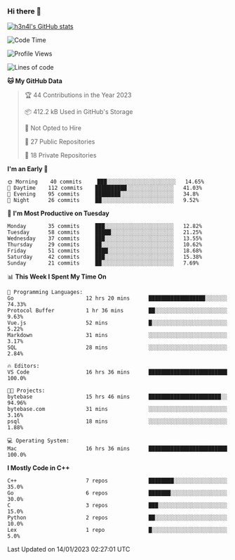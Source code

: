 ### Hi there 👋

[![h3n4l's GitHub stats](https://github-readme-stats.vercel.app/api?username=h3n4l&count_private=true&show_icons=true&theme=radical)](https://github.com/h3n4l/github-readme-stats)

<!--START_SECTION:waka-->
![Code Time](http://img.shields.io/badge/Code%20Time-885%20hrs-blue)

![Profile Views](http://img.shields.io/badge/Profile%20Views-0-blue)

![Lines of code](https://img.shields.io/badge/From%20Hello%20World%20I%27ve%20Written-44%20Thousand%20lines%20of%20code-blue)

**🐱 My GitHub Data** 

> 🏆 44 Contributions in the Year 2023
 > 
> 📦 412.2 kB Used in GitHub's Storage 
 > 
> 🚫 Not Opted to Hire
 > 
> 📜 27 Public Repositories 
 > 
> 🔑 18 Private Repositories  
 > 
**I'm an Early 🐤** 

```text
🌞 Morning    40 commits     ███░░░░░░░░░░░░░░░░░░░░░░   14.65% 
🌆 Daytime    112 commits    ██████████░░░░░░░░░░░░░░░   41.03% 
🌃 Evening    95 commits     ████████░░░░░░░░░░░░░░░░░   34.8% 
🌙 Night      26 commits     ██░░░░░░░░░░░░░░░░░░░░░░░   9.52%

```
📅 **I'm Most Productive on Tuesday** 

```text
Monday       35 commits     ███░░░░░░░░░░░░░░░░░░░░░░   12.82% 
Tuesday      58 commits     █████░░░░░░░░░░░░░░░░░░░░   21.25% 
Wednesday    37 commits     ███░░░░░░░░░░░░░░░░░░░░░░   13.55% 
Thursday     29 commits     ██░░░░░░░░░░░░░░░░░░░░░░░   10.62% 
Friday       51 commits     ████░░░░░░░░░░░░░░░░░░░░░   18.68% 
Saturday     42 commits     ███░░░░░░░░░░░░░░░░░░░░░░   15.38% 
Sunday       21 commits     ██░░░░░░░░░░░░░░░░░░░░░░░   7.69%

```


📊 **This Week I Spent My Time On** 

```text
💬 Programming Languages: 
Go                       12 hrs 20 mins      ██████████████████░░░░░░░   74.33% 
Protocol Buffer          1 hr 36 mins        ██░░░░░░░░░░░░░░░░░░░░░░░   9.63% 
Vue.js                   52 mins             █░░░░░░░░░░░░░░░░░░░░░░░░   5.22% 
Markdown                 31 mins             ░░░░░░░░░░░░░░░░░░░░░░░░░   3.17% 
SQL                      28 mins             ░░░░░░░░░░░░░░░░░░░░░░░░░   2.84%

🔥 Editors: 
VS Code                  16 hrs 36 mins      █████████████████████████   100.0%

🐱‍💻 Projects: 
bytebase                 15 hrs 46 mins      ███████████████████████░░   94.96% 
bytebase.com             31 mins             ░░░░░░░░░░░░░░░░░░░░░░░░░   3.16% 
psql                     18 mins             ░░░░░░░░░░░░░░░░░░░░░░░░░   1.88%

💻 Operating System: 
Mac                      16 hrs 36 mins      █████████████████████████   100.0%

```

**I Mostly Code in C++** 

```text
C++                      7 repos             ████████░░░░░░░░░░░░░░░░░   35.0% 
Go                       6 repos             ███████░░░░░░░░░░░░░░░░░░   30.0% 
C                        3 repos             ███░░░░░░░░░░░░░░░░░░░░░░   15.0% 
Python                   2 repos             ██░░░░░░░░░░░░░░░░░░░░░░░   10.0% 
Lex                      1 repo              █░░░░░░░░░░░░░░░░░░░░░░░░   5.0%

```



 Last Updated on 14/01/2023 02:27:01 UTC
<!--END_SECTION:waka-->


